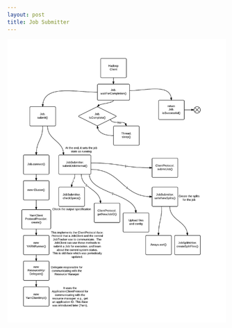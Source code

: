 ```yaml
---
layout: post
title: Job Submitter
---
```

![Hadoop (MapReduce): Job Submitter](public/images/53301531-b380-4305-81ab-51c70a00da8d.png)

